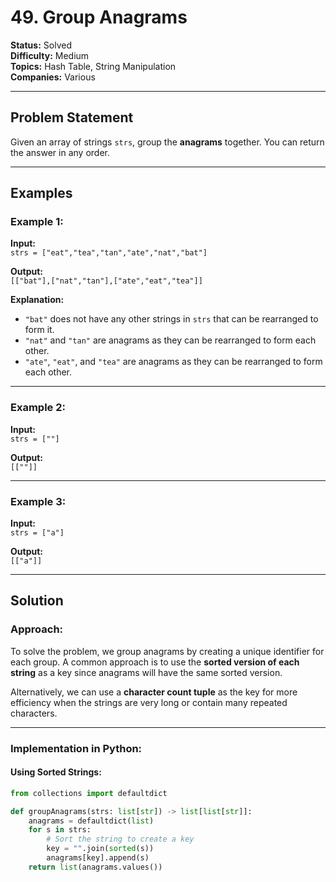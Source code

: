 # 49. Group Anagrams

**Status:** Solved  
**Difficulty:** Medium  
**Topics:** Hash Table, String Manipulation  
**Companies:** Various  

---

## Problem Statement

Given an array of strings `strs`, group the **anagrams** together. You can return the answer in any order.

---

## Examples

### Example 1:
**Input:**  
`strs = ["eat","tea","tan","ate","nat","bat"]`  

**Output:**  
`[["bat"],["nat","tan"],["ate","eat","tea"]]`  

**Explanation:**  
- `"bat"` does not have any other strings in `strs` that can be rearranged to form it.  
- `"nat"` and `"tan"` are anagrams as they can be rearranged to form each other.  
- `"ate"`, `"eat"`, and `"tea"` are anagrams as they can be rearranged to form each other.

---

### Example 2:
**Input:**  
`strs = [""]`  

**Output:**  
`[[""]]`  

---

### Example 3:
**Input:**  
`strs = ["a"]`  

**Output:**  
`[["a"]]`  

---

## Solution

### Approach:
To solve the problem, we group anagrams by creating a unique identifier for each group. A common approach is to use the **sorted version of each string** as a key since anagrams will have the same sorted version.

Alternatively, we can use a **character count tuple** as the key for more efficiency when the strings are very long or contain many repeated characters.

---

### Implementation in Python:

#### Using Sorted Strings:
```python
from collections import defaultdict

def groupAnagrams(strs: list[str]) -> list[list[str]]:
    anagrams = defaultdict(list)
    for s in strs:
        # Sort the string to create a key
        key = "".join(sorted(s))
        anagrams[key].append(s)
    return list(anagrams.values())
